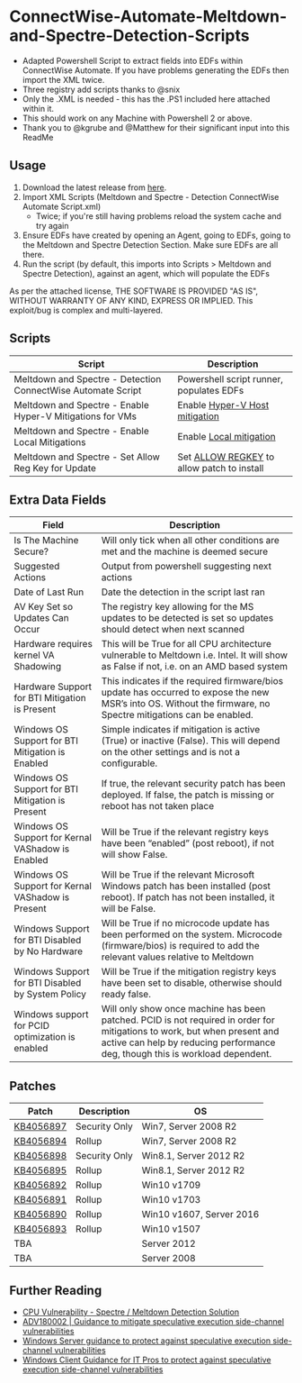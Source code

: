 # ConnectWise-Automate-Meltdown-and-Spectre-Detection-Scripts

  - Adapted Powershell Script to extract fields into EDFs within ConnectWise Automate. If you have problems generating the EDFs then import the XML twice.
  - Three registry add scripts thanks to @snix
  - Only the .XML is needed - this has the .PS1 included here attached within it.
  - This should work on any Machine with Powershell 2 or above.
  - Thank you to @kgrube and @Matthew for their significant input into this ReadMe

## Usage

1) Download the latest release from [here](https://github.com/gavsto/ConnectWise-Automate-Meltdown-and-Spectre-Detection-Scripts/releases/latest).
2) Import XML Scripts (Meltdown and Spectre - Detection ConnectWise Automate Script.xml)
   - Twice; if you're still having problems reload the system cache and try again
3) Ensure EDFs have created by opening an Agent, going to EDFs, going to the Meltdown and Spectre Detection Section.  Make sure EDFs are all there.
4) Run the script (by default, this imports into Scripts > Meltdown and Spectre Detection), against an agent, which will populate the EDFs

As per the attached license, THE SOFTWARE IS PROVIDED "AS IS", WITHOUT WARRANTY OF ANY KIND, EXPRESS OR IMPLIED. This exploit/bug is complex and multi-layered.

## Scripts

  | Script | Description | 
  | --- | --- |
  | Meltdown and Spectre - Detection ConnectWise Automate Script | Powershell script runner, populates EDFs |
  | Meltdown and Spectre - Enable Hyper-V Mitigations for VMs | Enable [Hyper-V Host mitigation](https://docs.microsoft.com/en-us/virtualization/hyper-v-on-windows/CVE-2017-5715-and-hyper-v-vms)  |
  | Meltdown and Spectre - Enable Local Mitigations | Enable [Local mitigation](https://support.microsoft.com/sq-al/help/4072698/windows-server-guidance-to-protect-against-the-speculative-execution) |
  | Meltdown and Spectre - Set Allow Reg Key for Update | Set [ALLOW REGKEY](https://support.microsoft.com/en-us/help/4056891) to allow patch to install |
 
    
## Extra Data Fields

  | Field | Description |
  | --- | --- |
  | Is The Machine Secure? | Will only tick when all other conditions are met and the machine is deemed secure | 
  | Suggested Actions | Output from powershell suggesting next actions |
  | Date of Last Run | Date the detection in the script last ran |
  | AV Key Set so Updates Can Occur | The registry key allowing for the MS updates to be detected is set so updates should detect when next scanned |
  | Hardware requires kernel VA Shadowing | This will be True for all CPU architecture vulnerable to Meltdown i.e. Intel.  It will show as False if not, i.e. on an AMD based system | 
  | Hardware Support for BTI Mitigation is Present | This indicates if the required firmware/bios update has occurred to expose the new MSR’s into OS. Without the firmware, no Spectre mitigations can be enabled. | 
  | Windows OS Support for BTI Mitigation is Enabled | Simple indicates if mitigation is active (True) or inactive (False). This will depend on the other settings and is not a configurable. | 
  | Windows OS Support for BTI Mitigation is Present | If true, the relevant security patch has been deployed. If false, the patch is missing or reboot has not taken place | 
  | Windows OS Support for Kernal VAShadow is Enabled | Will be True if the relevant registry keys have been “enabled” (post reboot), if not will show False. |
  | Windows OS Support for Kernal VAShadow is Present | Will be True if the relevant Microsoft Windows patch has been installed (post reboot). If patch has not been installed, it will be False. |
  | Windows Support for BTI Disabled by No Hardware | Will be True if no microcode update has been performed on the system. Microcode (firmware/bios) is required to add the relevant values relative to Meltdown |
  | Windows Support for BTI Disabled by System Policy | Will be True if the mitigation registry keys have been set to disable, otherwise should ready false. |
  | Windows support for PCID optimization is enabled | Will only show once machine has been patched. PCID is not required in order for mitigations to work, but when present and active can help by reducing performance deg, though this is workload dependent. |
  
## Patches

  | Patch | Description | OS |
  | --- | --- | --- |
  | [KB4056897](https://support.microsoft.com/en-us/help/4056897/windows-7-update-kb4056897) | Security Only | Win7, Server 2008 R2 |
  | [KB4056894](https://support.microsoft.com/en-us/help/4056894) | Rollup | Win7, Server 2008 R2 |
  | [KB4056898](https://support.microsoft.com/en-us/help/4056898/windows-81-update-kb4056898) | Security Only | Win8.1, Server 2012 R2 |
  | [KB4056895](https://support.microsoft.com/en-us/help/4056895/windows-81-update-kb4056895) | Rollup | Win8.1, Server 2012 R2 |
  | [KB4056892](https://support.microsoft.com/en-us/help/4056892/windows-10-update-kb4056892) | Rollup | Win10 v1709 |
  | [KB4056891](https://support.microsoft.com/en-us/help/4056891) | Rollup | Win10 v1703 |
  | [KB4056890](https://support.microsoft.com/en-us/help/4056890/windows-10-update-kb4056890) | Rollup | Win10 v1607, Server 2016 |
  | [KB4056893](https://support.microsoft.com/en-us/help/4056893/windows-10-update-kb4056893) | Rollup | Win10 v1507 |
  | TBA |  | Server 2012 |
  | TBA |  | Server 2008 | 
  
## Further Reading
  
  - [CPU Vulnerability - Spectre / Meltdown Detection Solution](https://www.labtechgeek.com/topic/3984-cpu-vulnerability-spectre-meltdown-detection-solution/)
  - [ADV180002 | Guidance to mitigate speculative execution side-channel vulnerabilities](https://portal.msrc.microsoft.com/en-US/security-guidance/advisory/ADV180002)
  - [Windows Server guidance to protect against speculative execution side-channel vulnerabilities](https://support.microsoft.com/en-us/help/4072698/windows-server-guidance-to-protect-against-the-speculative-execution)
  - [Windows Client Guidance for IT Pros to protect against speculative execution side-channel vulnerabilities](https://support.microsoft.com/en-us/help/4073119/protect-against-speculative-execution-side-channel-vulnerabilities-in)


